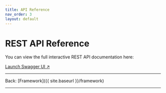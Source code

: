 ```yaml
---
title: API Reference
nav_order: 3
layout: default
---
```


# REST API Reference

You can view the full interactive REST API documentation here:

<a href="https://biovega-catalog-dev-aacbfwfudee9dmd3.westeurope-01.azurewebsites.net/swagger/index.html" target="_blank" rel="noopener">Launch Swagger UI ↗</a>

---

Back: [Framework]({{ site.baseurl }}/framework)

---